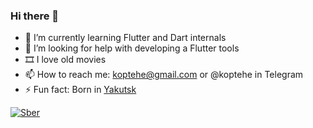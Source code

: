 ### Hi there 👋

<!--
**DmitriiProshutinskii/DmitriiProshutinskii** is a ✨ _special_ ✨ repository because its `README.md` (this file) appears on your GitHub profile.

Here are some ideas to get you started:
- 🔭 I’m currently working on 
- 💬 Ask me about ...
-->

- 🌱 I’m currently learning Flutter and Dart internals
- 🤔 I’m looking for help with developing a Flutter tools
- 🎞️ I love old movies
- 📫 How to reach me: koptehe@gmail.com or @koptehe in Telegram
- ⚡ Fun fact: Born in [Yakutsk](https://goo.gl/maps/EAvJ1nE3bbVoo4xw5)

[![Sber](https://github-readme-stats.vercel.app/api/pin/?username=DmitriiProshutinskii&repo=bloc)]([https://github.com/felangel/bloc](https://github.com/DmitriiProshutinskii/SignTheDocument))

